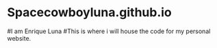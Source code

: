 # Spacecowboyluna.github.io
#I am Enrique Luna
#This is where i will house the code for my personal website.
